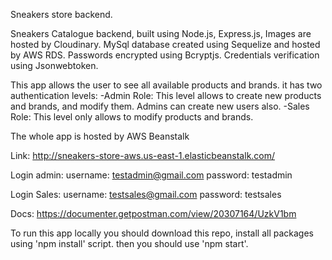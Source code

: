 Sneakers store backend.

Sneakers Catalogue backend, built using Node.js, Express.js,
Images are hosted by Cloudinary.
MySql database created using Sequelize and hosted by AWS RDS.
Passwords encrypted using Bcryptjs.
Credentials verification using Jsonwebtoken.

This app allows the user to see all available products and brands. it has two authentication levels:
-Admin Role: This level allows to create new products and brands, and modify them. Admins can create new users also.
-Sales Role: This level only allows to modify products and brands.

The whole app is hosted by AWS Beanstalk

Link: http://sneakers-store-aws.us-east-1.elasticbeanstalk.com/

Login admin: username: testadmin@gmail.com password: testadmin

Login Sales: username: testsales@gmail.com password: testsales

Docs: https://documenter.getpostman.com/view/20307164/UzkV1bm

To run this app locally you should download this repo, install all packages using 'npm install' script. then you should use 'npm start'.

